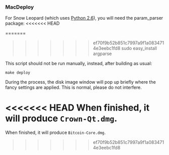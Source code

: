 ### MacDeploy ###

For Snow Leopard (which uses [Python 2.6](http://www.python.org/download/releases/2.6/)), you will need the param_parser package:
<<<<<<< HEAD

=======
	
>>>>>>> ef70f9b52b851c7997a9f1a0834714e3eebc1fd8
	sudo easy_install argparse

This script should not be run manually, instead, after building as usual:

	make deploy

During the process, the disk image window will pop up briefly where the fancy
settings are applied. This is normal, please do not interfere.

<<<<<<< HEAD
When finished, it will produce `Crown-Qt.dmg`.
=======
When finished, it will produce `Bitcoin-Core.dmg`.
>>>>>>> ef70f9b52b851c7997a9f1a0834714e3eebc1fd8

